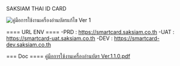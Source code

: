 SAKSIAM THAI ID CARD

![คู่มือการใช้งานเครื่องอ่านบัตรแก้ไข Ver 1](https://user-images.githubusercontent.com/85404654/206090791-5ab9db08-880a-4636-a632-ce83ef79110f.jpg)

==== URL ENV ====
-PRD : https://smartcard.saksiam.co.th
-UAT : https://smartcard-uat.saksiam.co.th
-DEV : https://smartcard-dev.saksiam.co.th


=== Doc ====
[คู่มือการใช้งานเครื่องอ่านบัตร Ver.1.1.0.pdf](https://github.com/SAKSIAM-TECH/smartcard/files/10172867/Ver.1.1.0.pdf)
